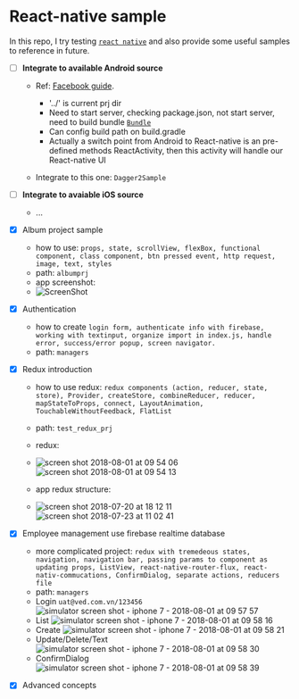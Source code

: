 # React-native sample
In this repo, I try testing [`react native`](https://facebook.github.io/react-native/) and also provide some useful samples to reference in future.

- [ ] **Integrate to available Android source**
  + Ref: [Facebook guide](https://facebook.github.io/react-native/docs/integration-with-existing-apps.html). 
    + '../' is current prj dir
    + Need to start server, checking package.json, not start server, need to build bundle [`Bundle`](http://facebook.github.io/react-native/releases/0.19/docs/running-on-device-ios.html)
    + Can config build path on build.gradle
    + Actually a switch point from Android to React-native is an pre-defined methods ReactActivity, then this activity will handle our React-native UI
    
  + Integrate to this one: `Dagger2Sample`
  
- [ ] **Integrate to avaiable iOS source**
  + ...

- [x] Album project sample
  + how to use: `props, state, scrollView, flexBox, functional component, class component, btn pressed event, http request, image, text, styles`
  + path: `albumprj`
  + app screenshot:
  + ![ScreenShot](https://cloud.githubusercontent.com/assets/13033746/25481299/b5801a8e-2b76-11e7-9f44-7eb0ce621be3.png)
    
- [x] Authentication 
  + how to create `login form, authenticate info with firebase, working with textinput, organize import in index.js, handle error, success/error popup, screen navigator.`
  + path: `managers`
  
- [x] Redux introduction
  + how to use redux: `redux components (action, reducer, state, store), Provider, createStore, combineReducer, reducer, mapStateToProps, connect, LayoutAnimation, TouchableWithoutFeedback, FlatList`
  + path: `test_redux_prj`
  + redux:
  + ![screen shot 2018-08-01 at 09 54 06](https://user-images.githubusercontent.com/13033746/43498379-e5f79d76-9570-11e8-95e8-5601fe3a0506.png)
    ![screen shot 2018-08-01 at 09 54 13](https://user-images.githubusercontent.com/13033746/43498380-e70e82a6-9570-11e8-98b7-c71d8b1801b4.png)

  + app redux structure:
  + ![screen shot 2018-07-20 at 18 12 11](https://user-images.githubusercontent.com/13033746/43498311-93240daa-9570-11e8-84a4-ad68797baec3.png)
    ![screen shot 2018-07-23 at 11 02 41](https://user-images.githubusercontent.com/13033746/43498300-8bfb07ae-9570-11e8-822d-68a2f8884434.png)

 
  
- [x] Employee management use firebase realtime database
  + more complicated project: `redux with tremedeous states, navigation, navigation bar, passing params to component as updating props, ListView, react-native-router-flux, react-nativ-commucations, ConfirmDialog, separate actions, reducers file`
  + path: `managers`
  + Login `uat@ved.com.vn/123456`
    ![simulator screen shot - iphone 7 - 2018-08-01 at 09 57 57](https://user-images.githubusercontent.com/13033746/43498525-8412cc9c-9571-11e8-8732-af9fe9ed1d73.png)
  + List
    ![simulator screen shot - iphone 7 - 2018-08-01 at 09 58 16](https://user-images.githubusercontent.com/13033746/43498524-83bc2158-9571-11e8-9ee5-39760146b15a.png)
  + Create
    ![simulator screen shot - iphone 7 - 2018-08-01 at 09 58 21](https://user-images.githubusercontent.com/13033746/43498523-83880b7a-9571-11e8-9e9e-e0a1fd5719b2.png)
  + Update/Delete/Text
    ![simulator screen shot - iphone 7 - 2018-08-01 at 09 58 30](https://user-images.githubusercontent.com/13033746/43498522-83423b68-9571-11e8-8d81-15be850523d4.png)
  + ConfirmDialog
    ![simulator screen shot - iphone 7 - 2018-08-01 at 09 58 39](https://user-images.githubusercontent.com/13033746/43498520-82eef96c-9571-11e8-8231-fdda127503fd.png)
  
- [x] Advanced concepts





